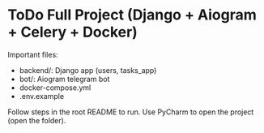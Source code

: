 # ToDo Full Project (Django + Aiogram + Celery + Docker)

Important files:
- backend/: Django app (users, tasks_app)
- bot/: Aiogram telegram bot
- docker-compose.yml
- .env.example

Follow steps in the root README to run. Use PyCharm to open the project (open the folder).
